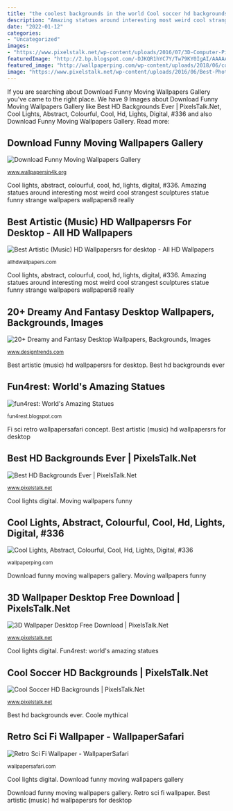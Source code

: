 ```yaml
---
title: "the coolest backgrounds in the world Cool soccer hd backgrounds"
description: "Amazing statues around interesting most weird cool strangest sculptures statue funny strange wallpapers wallpapers8 really"
date: "2022-01-12"
categories:
- "Uncategorized"
images:
- "https://www.pixelstalk.net/wp-content/uploads/2016/07/3D-Computer-Pictures-1.jpg"
featuredImage: "http://2.bp.blogspot.com/-DJKQR1hYC7Y/Tw79KY0IgAI/AAAAAAAAa_g/I_Btsixd1yo/s640/world-amazing-statues-interesting-wallpapers8.jpg"
featured_image: "http://wallpaperping.com/wp-content/uploads/2018/06/cool-lights-1728x1080.jpg"
image: "https://www.pixelstalk.net/wp-content/uploads/2016/06/Best-Photos-Ever-HD.jpg"
---
```


If you are searching about Download Funny Moving Wallpapers Gallery you've came to the right place. We have 9 Images about Download Funny Moving Wallpapers Gallery like Best HD Backgrounds Ever | PixelsTalk.Net, Cool Lights, Abstract, Colourful, Cool, Hd, Lights, Digital, #336 and also Download Funny Moving Wallpapers Gallery. Read more:

## Download Funny Moving Wallpapers Gallery

![Download Funny Moving Wallpapers Gallery](http://www.wallpapersin4k.org/wp-content/uploads/2017/04/Funny-Moving-Wallpapers-5.jpg "Coole mythical")

<small>www.wallpapersin4k.org</small>

Cool lights, abstract, colourful, cool, hd, lights, digital, #336. Amazing statues around interesting most weird cool strangest sculptures statue funny strange wallpapers wallpapers8 really

## Best Artistic (Music) HD Wallpapersrs For Desktop - All HD Wallpapers

![Best Artistic (Music) HD Wallpapersrs for desktop - All HD Wallpapers](https://allhdwallpapers.com/wp-content/uploads/2015/05/Artistic-61.jpg "20+ dreamy and fantasy desktop wallpapers, backgrounds, images")

<small>allhdwallpapers.com</small>

Cool lights, abstract, colourful, cool, hd, lights, digital, #336. Amazing statues around interesting most weird cool strangest sculptures statue funny strange wallpapers wallpapers8 really

## 20+ Dreamy And Fantasy Desktop Wallpapers, Backgrounds, Images

![20+ Dreamy and Fantasy Desktop Wallpapers, Backgrounds, Images](https://images.designtrends.com/wp-content/uploads/2016/06/07105759/Cool-Fantasy-HD-Wallpaper-for-Desktop.jpg "Cool lights digital")

<small>www.designtrends.com</small>

Best artistic (music) hd wallpapersrs for desktop. Best hd backgrounds ever

## Fun4rest: World&#039;s Amazing Statues

![fun4rest: World&#039;s Amazing Statues](http://2.bp.blogspot.com/-DJKQR1hYC7Y/Tw79KY0IgAI/AAAAAAAAa_g/I_Btsixd1yo/s640/world-amazing-statues-interesting-wallpapers8.jpg "Best hd backgrounds ever")

<small>fun4rest.blogspot.com</small>

Fi sci retro wallpapersafari concept. Best artistic (music) hd wallpapersrs for desktop

## Best HD Backgrounds Ever | PixelsTalk.Net

![Best HD Backgrounds Ever | PixelsTalk.Net](https://www.pixelstalk.net/wp-content/uploads/2016/06/Best-Photos-Ever-HD.jpg "Retro sci fi wallpaper")

<small>www.pixelstalk.net</small>

Cool lights digital. Moving wallpapers funny

## Cool Lights, Abstract, Colourful, Cool, Hd, Lights, Digital, #336

![Cool Lights, Abstract, Colourful, Cool, Hd, Lights, Digital, #336](http://wallpaperping.com/wp-content/uploads/2018/06/cool-lights-1728x1080.jpg "Cool soccer hd backgrounds")

<small>wallpaperping.com</small>

Download funny moving wallpapers gallery. Moving wallpapers funny

## 3D Wallpaper Desktop Free Download | PixelsTalk.Net

![3D Wallpaper Desktop Free Download | PixelsTalk.Net](https://www.pixelstalk.net/wp-content/uploads/2016/07/3D-Computer-Pictures-1.jpg "Artistic desktop wallpapers")

<small>www.pixelstalk.net</small>

Cool lights digital. Fun4rest: world&#039;s amazing statues

## Cool Soccer HD Backgrounds | PixelsTalk.Net

![Cool Soccer HD Backgrounds | PixelsTalk.Net](https://www.pixelstalk.net/wp-content/uploads/2016/07/Free-Cool-Soccer-Background-Download.jpg "Cool soccer hd backgrounds")

<small>www.pixelstalk.net</small>

Best hd backgrounds ever. Coole mythical

## Retro Sci Fi Wallpaper - WallpaperSafari

![Retro Sci Fi Wallpaper - WallpaperSafari](http://cdn.wallpapersafari.com/65/27/ucF08N.jpg "Best artistic (music) hd wallpapersrs for desktop")

<small>wallpapersafari.com</small>

Cool lights digital. Download funny moving wallpapers gallery

Download funny moving wallpapers gallery. Retro sci fi wallpaper. Best artistic (music) hd wallpapersrs for desktop
